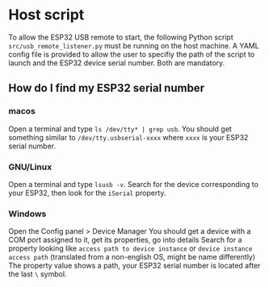 # Host script

To allow the ESP32 USB remote to start, the following Python script `src/usb_remote_listener.py` must be running on the host machine.
A YAML config file is provided to allow the user to specifiy the path of the script to launch and the ESP32 device serial number. Both are mandatory.

## How do I find my ESP32 serial number

### macos
Open a terminal and type `ls /dev/tty* | grep usb`.
You should get something similar to `/dev/tty.usbserial-xxxx` where `xxxx` is your ESP32 serial number.

### GNU/Linux 
Open a terminal and type `lsusb -v`.
Search for the device corresponding to your ESP32, then look for the `iSerial` property.

### Windows
Open the Config panel > Device Manager
You should get a device with a COM port assigned to it, get its properties, go into details
Search for a property looking like `access path to device instance` or `device instance access path` (translated from a non-english OS, might be name differently)
The property value shows a path, your ESP32 serial number is located after the last `\` symbol. 
